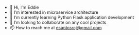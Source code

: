 - 👋 Hi, I’m Eddie
- 👀 I’m interested in microservice architecture
- 🌱 I’m currently learning Python Flask application development
- 💞️ I’m looking to collaborate on any cool projects
- 📫 How to reach me at esantosrcj@gmail.com

<!---
esantosrcj/esantosrcj is a ✨ special ✨ repository because its `README.md` (this file) appears on your GitHub profile.
You can click the Preview link to take a look at your changes.
--->

